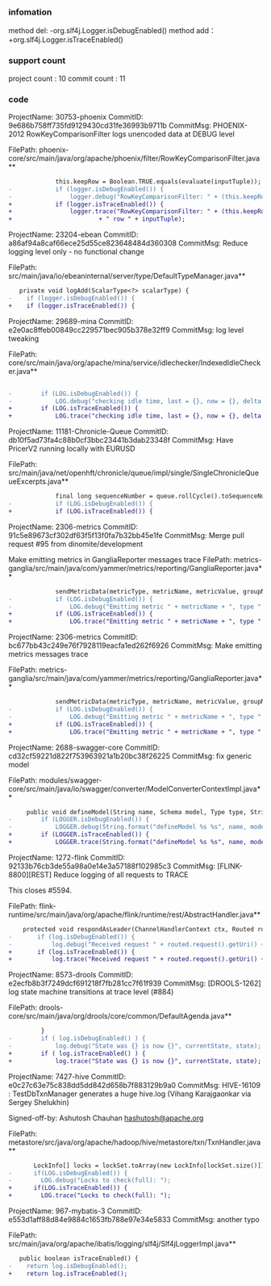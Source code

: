 ###  infomation 
method del:
-org.slf4j.Logger.isDebugEnabled()
method add：
+org.slf4j.Logger.isTraceEnabled()
###  support count
project count : 10
commit count : 11
###  code
ProjectName: 30753-phoenix
CommitID: 9e686b758ff735fd9129430cd31fe36993b9711b
CommitMsg: PHOENIX-2012 RowKeyComparisonFilter logs unencoded data at DEBUG level

FilePath: phoenix-core/src/main/java/org/apache/phoenix/filter/RowKeyComparisonFilter.java**
```diff
             this.keepRow = Boolean.TRUE.equals(evaluate(inputTuple));
-            if (logger.isDebugEnabled()) {
-                logger.debug("RowKeyComparisonFilter: " + (this.keepRow ? "KEEP" : "FILTER")  + " row " + inputTuple);
+            if (logger.isTraceEnabled()) {
+                logger.trace("RowKeyComparisonFilter: " + (this.keepRow ? "KEEP" : "FILTER")
+                        + " row " + inputTuple);
```
ProjectName: 23204-ebean
CommitID: a86af94a8caf66ece25d55ce823648484d360308
CommitMsg: Reduce logging level only - no functional change

FilePath: src/main/java/io/ebeaninternal/server/type/DefaultTypeManager.java**
```diff
   private void logAdd(ScalarType<?> scalarType) {
-    if (logger.isDebugEnabled()) {
+    if (logger.isTraceEnabled()) {
```
ProjectName: 29689-mina
CommitID: e2e0ac8ffeb00849cc229571bec905b378e32ff9
CommitMsg: log level tweaking

FilePath: core/src/main/java/org/apache/mina/service/idlechecker/IndexedIdleChecker.java**
```diff
 
-        if (LOG.isDebugEnabled()) {
-            LOG.debug("checking idle time, last = {}, now = {}, delta = {}", new Object[] { lastCheckTimeMs, timeMs,
+        if (LOG.isTraceEnabled()) {
+            LOG.trace("checking idle time, last = {}, now = {}, delta = {}", new Object[] { lastCheckTimeMs, timeMs,
```
ProjectName: 11181-Chronicle-Queue
CommitID: db10f5ad73fa4c88b0cf3bbc23441b3dab23348f
CommitMsg: Have PricerV2 running locally with EURUSD

FilePath: src/main/java/net/openhft/chronicle/queue/impl/single/SingleChronicleQueueExcerpts.java**
```diff
             final long sequenceNumber = queue.rollCycle().toSequenceNumber(index);
-            if (LOG.isDebugEnabled()) {
+            if (LOG.isTraceEnabled()) {
```
ProjectName: 2306-metrics
CommitID: 91c5e89673cf302df63f5f13f0fa7b32bb45e1fe
CommitMsg: Merge pull request #95 from dinomite/development

Make emitting metrics in GangliaReporter messages trace
FilePath: metrics-ganglia/src/main/java/com/yammer/metrics/reporting/GangliaReporter.java**
```diff
             sendMetricData(metricType, metricName, metricValue, groupName, units);
-            if (LOG.isDebugEnabled()) {
-                LOG.debug("Emitting metric " + metricName + ", type " + metricType + ", value " + metricValue + " for gangliaHost: " + gangliaHost + ":" + port);
+            if (LOG.isTraceEnabled()) {
+                LOG.trace("Emitting metric " + metricName + ", type " + metricType + ", value " + metricValue + " for gangliaHost: " + gangliaHost + ":" + port);
```
ProjectName: 2306-metrics
CommitID: bc677bb43c249e76f7928119eacfa1ed262f6926
CommitMsg: Make emitting metrics messages trace

FilePath: metrics-ganglia/src/main/java/com/yammer/metrics/reporting/GangliaReporter.java**
```diff
             sendMetricData(metricType, metricName, metricValue, groupName, units);
-            if (LOG.isDebugEnabled()) {
-                LOG.debug("Emitting metric " + metricName + ", type " + metricType + ", value " + metricValue + " for gangliaHost: " + gangliaHost + ":" + port);
+            if (LOG.isTraceEnabled()) {
+                LOG.trace("Emitting metric " + metricName + ", type " + metricType + ", value " + metricValue + " for gangliaHost: " + gangliaHost + ":" + port);
```
ProjectName: 2688-swagger-core
CommitID: cd32cf59221d822f753963921a1b20bc38f26225
CommitMsg: fix generic model

FilePath: modules/swagger-core/src/main/java/io/swagger/converter/ModelConverterContextImpl.java**
```diff
     public void defineModel(String name, Schema model, Type type, String prevName) {
-        if (LOGGER.isDebugEnabled()) {
-            LOGGER.debug(String.format("defineModel %s %s", name, model));
+        if (LOGGER.isTraceEnabled()) {
+            LOGGER.trace(String.format("defineModel %s %s", name, model));
```
ProjectName: 1272-flink
CommitID: 92133b76cb3de55a98a0e14e3a57188f102985c3
CommitMsg: [FLINK-8800][REST] Reduce logging of all requests to TRACE

This closes #5594.

FilePath: flink-runtime/src/main/java/org/apache/flink/runtime/rest/AbstractHandler.java**
```diff
 	protected void respondAsLeader(ChannelHandlerContext ctx, Routed routed, T gateway) throws Exception {
-		if (log.isDebugEnabled()) {
-			log.debug("Received request " + routed.request().getUri() + '.');
+		if (log.isTraceEnabled()) {
+			log.trace("Received request " + routed.request().getUri() + '.');
```
ProjectName: 8573-drools
CommitID: e2ecfb8b3f7249dcf691218f7fb281cc7f61f939
CommitMsg: [DROOLS-1262] log state machine transitions at trace level (#884)


FilePath: drools-core/src/main/java/org/drools/core/common/DefaultAgenda.java**
```diff
         }
-        if ( log.isDebugEnabled() ) {
-            log.debug("State was {} is now {}", currentState, state);
+        if ( log.isTraceEnabled() ) {
+            log.trace("State was {} is now {}", currentState, state);
```
ProjectName: 7427-hive
CommitID: e0c27c63e75c838dd5dd842d658b7f883129b9a0
CommitMsg: HIVE-16109 : TestDbTxnManager generates a huge hive.log (Vihang Karajgaonkar via Sergey Shelukhin)

Signed-off-by: Ashutosh Chauhan <hashutosh@apache.org>

FilePath: metastore/src/java/org/apache/hadoop/hive/metastore/txn/TxnHandler.java**
```diff
       LockInfo[] locks = lockSet.toArray(new LockInfo[lockSet.size()]);
-      if(LOG.isDebugEnabled()) {
-        LOG.debug("Locks to check(full): ");
+      if(LOG.isTraceEnabled()) {
+        LOG.trace("Locks to check(full): ");
```
ProjectName: 967-mybatis-3
CommitID: e553d1aff88d84e9884c1653fb788e97e34e5833
CommitMsg: another typo

FilePath: src/main/java/org/apache/ibatis/logging/slf4j/Slf4jLoggerImpl.java**
```diff
   public boolean isTraceEnabled() {
-    return log.isDebugEnabled();
+    return log.isTraceEnabled();
```
